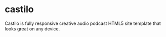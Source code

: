 # castilo
Castilo is fully responsive creative audio podcast HTML5 site template that looks great on any device.
